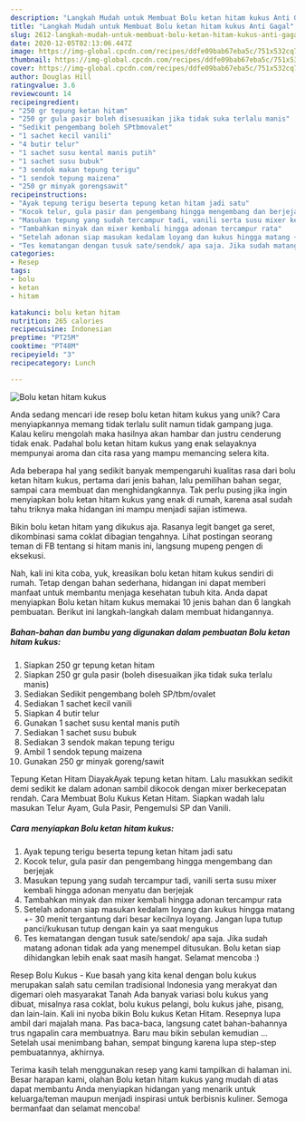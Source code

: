 ```yaml
---
description: "Langkah Mudah untuk Membuat Bolu ketan hitam kukus Anti Gagal"
title: "Langkah Mudah untuk Membuat Bolu ketan hitam kukus Anti Gagal"
slug: 2612-langkah-mudah-untuk-membuat-bolu-ketan-hitam-kukus-anti-gagal
date: 2020-12-05T02:13:06.447Z
image: https://img-global.cpcdn.com/recipes/ddfe09bab67eba5c/751x532cq70/bolu-ketan-hitam-kukus-foto-resep-utama.jpg
thumbnail: https://img-global.cpcdn.com/recipes/ddfe09bab67eba5c/751x532cq70/bolu-ketan-hitam-kukus-foto-resep-utama.jpg
cover: https://img-global.cpcdn.com/recipes/ddfe09bab67eba5c/751x532cq70/bolu-ketan-hitam-kukus-foto-resep-utama.jpg
author: Douglas Hill
ratingvalue: 3.6
reviewcount: 14
recipeingredient:
- "250 gr tepung ketan hitam"
- "250 gr gula pasir boleh disesuaikan jika tidak suka terlalu manis"
- "Sedikit pengembang boleh SPtbmovalet"
- "1 sachet kecil vanili"
- "4 butir telur"
- "1 sachet susu kental manis putih"
- "1 sachet susu bubuk"
- "3 sendok makan tepung terigu"
- "1 sendok tepung maizena"
- "250 gr minyak gorengsawit"
recipeinstructions:
- "Ayak tepung terigu beserta tepung ketan hitam jadi satu"
- "Kocok telur, gula pasir dan pengembang hingga mengembang dan berjejak"
- "Masukan tepung yang sudah tercampur tadi, vanili serta susu mixer kembali hingga adonan menyatu dan berjejak"
- "Tambahkan minyak dan mixer kembali hingga adonan tercampur rata"
- "Setelah adonan siap masukan kedalam loyang dan kukus hingga matang +- 30 menit tergantung dari besar kecilnya loyang. Jangan lupa tutup panci/kukusan tutup dengan kain ya saat mengukus"
- "Tes kematangan dengan tusuk sate/sendok/ apa saja. Jika sudah matang adonan tidak ada yang menempel ditusukan. Bolu ketan siap dihidangkan lebih enak saat masih hangat. Selamat mencoba :)"
categories:
- Resep
tags:
- bolu
- ketan
- hitam

katakunci: bolu ketan hitam 
nutrition: 265 calories
recipecuisine: Indonesian
preptime: "PT25M"
cooktime: "PT48M"
recipeyield: "3"
recipecategory: Lunch

---
```



![Bolu ketan hitam kukus](https://img-global.cpcdn.com/recipes/ddfe09bab67eba5c/751x532cq70/bolu-ketan-hitam-kukus-foto-resep-utama.jpg)

Anda sedang mencari ide resep bolu ketan hitam kukus yang unik? Cara menyiapkannya memang tidak terlalu sulit namun tidak gampang juga. Kalau keliru mengolah maka hasilnya akan hambar dan justru cenderung tidak enak. Padahal bolu ketan hitam kukus yang enak selayaknya mempunyai aroma dan cita rasa yang mampu memancing selera kita.

Ada beberapa hal yang sedikit banyak mempengaruhi kualitas rasa dari bolu ketan hitam kukus, pertama dari jenis bahan, lalu pemilihan bahan segar, sampai cara membuat dan menghidangkannya. Tak perlu pusing jika ingin menyiapkan bolu ketan hitam kukus yang enak di rumah, karena asal sudah tahu triknya maka hidangan ini mampu menjadi sajian istimewa.

Bikin bolu ketan hitam yang dikukus aja. Rasanya legit banget ga seret, dikombinasi sama coklat dibagian tengahnya. Lihat postingan seorang teman di FB tentang si hitam manis ini, langsung mupeng pengen di eksekusi.


Nah, kali ini kita coba, yuk, kreasikan bolu ketan hitam kukus sendiri di rumah. Tetap dengan bahan sederhana, hidangan ini dapat memberi manfaat untuk membantu menjaga kesehatan tubuh kita. Anda dapat menyiapkan Bolu ketan hitam kukus memakai 10 jenis bahan dan 6 langkah pembuatan. Berikut ini langkah-langkah dalam membuat hidangannya.

<!--inarticleads1-->

##### Bahan-bahan dan bumbu yang digunakan dalam pembuatan Bolu ketan hitam kukus:

1. Siapkan 250 gr tepung ketan hitam
1. Siapkan 250 gr gula pasir (boleh disesuaikan jika tidak suka terlalu manis)
1. Sediakan Sedikit pengembang boleh SP/tbm/ovalet
1. Sediakan 1 sachet kecil vanili
1. Siapkan 4 butir telur
1. Gunakan 1 sachet susu kental manis putih
1. Sediakan 1 sachet susu bubuk
1. Sediakan 3 sendok makan tepung terigu
1. Ambil 1 sendok tepung maizena
1. Gunakan 250 gr minyak goreng/sawit


Tepung Ketan Hitam DiayakAyak tepung ketan hitam. Lalu masukkan sedikit demi sedikit ke dalam adonan sambil dikocok dengan mixer berkecepatan rendah. Cara Membuat Bolu Kukus Ketan Hitam. Siapkan wadah lalu masukan Telur Ayam, Gula Pasir, Pengemulsi SP dan Vanili. 

<!--inarticleads2-->

##### Cara menyiapkan Bolu ketan hitam kukus:

1. Ayak tepung terigu beserta tepung ketan hitam jadi satu
1. Kocok telur, gula pasir dan pengembang hingga mengembang dan berjejak
1. Masukan tepung yang sudah tercampur tadi, vanili serta susu mixer kembali hingga adonan menyatu dan berjejak
1. Tambahkan minyak dan mixer kembali hingga adonan tercampur rata
1. Setelah adonan siap masukan kedalam loyang dan kukus hingga matang +- 30 menit tergantung dari besar kecilnya loyang. Jangan lupa tutup panci/kukusan tutup dengan kain ya saat mengukus
1. Tes kematangan dengan tusuk sate/sendok/ apa saja. Jika sudah matang adonan tidak ada yang menempel ditusukan. Bolu ketan siap dihidangkan lebih enak saat masih hangat. Selamat mencoba :)


Resep Bolu Kukus - Kue basah yang kita kenal dengan bolu kukus merupakan salah satu cemilan tradisional Indonesia yang merakyat dan digemari oleh masyarakat Tanah Ada banyak variasi bolu kukus yang dibuat, misalnya rasa coklat, bolu kukus pelangi, bolu kukus jahe, pisang, dan lain-lain. Kali ini nyoba bikin Bolu kukus Ketan Hitam. Resepnya lupa ambil dari majalah mana. Pas baca-baca, langsung catet bahan-bahannya trus ngapalin cara membuatnya. Baru mau bikin sebulan kemudian … Setelah usai menimbang bahan, sempat bingung karena lupa step-step pembuatannya, akhirnya. 

Terima kasih telah menggunakan resep yang kami tampilkan di halaman ini. Besar harapan kami, olahan Bolu ketan hitam kukus yang mudah di atas dapat membantu Anda menyiapkan hidangan yang menarik untuk keluarga/teman maupun menjadi inspirasi untuk berbisnis kuliner. Semoga bermanfaat dan selamat mencoba!

